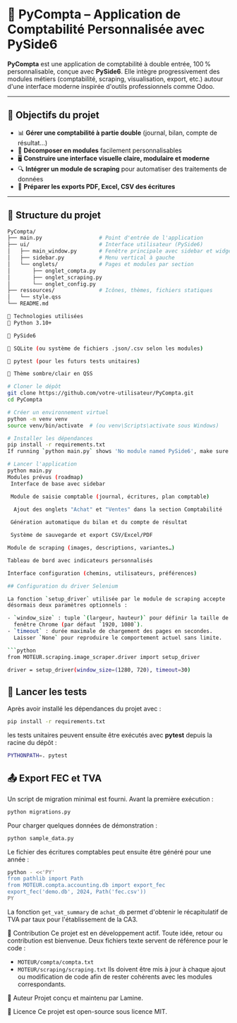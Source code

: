 # 🧾 PyCompta – Application de Comptabilité Personnalisée avec PySide6

**PyCompta** est une application de comptabilité à double entrée, 100 % personnalisable, conçue avec **PySide6**. Elle intègre progressivement des modules métiers (comptabilité, scraping, visualisation, export, etc.) autour d'une interface moderne inspirée d'outils professionnels comme Odoo.

---

## 🚀 Objectifs du projet

- 📊 **Gérer une comptabilité à partie double** (journal, bilan, compte de résultat…)
- 🧩 **Décomposer en modules** facilement personnalisables
- 🖥️ **Construire une interface visuelle claire, modulaire et moderne**
- 🔍 **Intégrer un module de scraping** pour automatiser des traitements de données
- 📁 **Préparer les exports PDF, Excel, CSV des écritures**

---

## 📐 Structure du projet

```bash
PyCompta/
├── main.py                  # Point d'entrée de l'application
├── ui/                      # Interface utilisateur (PySide6)
│   ├── main_window.py       # Fenêtre principale avec sidebar et widgets
│   ├── sidebar.py           # Menu vertical à gauche
│   └── onglets/             # Pages et modules par section
│       ├── onglet_compta.py
│       ├── onglet_scraping.py
│       └── onglet_config.py
├── ressources/              # Icônes, thèmes, fichiers statiques
│   └── style.qss
└── README.md

🧱 Technologies utilisées
🐍 Python 3.10+

💠 PySide6

📁 SQLite (ou système de fichiers .json/.csv selon les modules)

🧪 pytest (pour les futurs tests unitaires)

💅 Thème sombre/clair en QSS

# Cloner le dépôt
git clone https://github.com/votre-utilisateur/PyCompta.git
cd PyCompta

# Créer un environnement virtuel
python -m venv venv
source venv/bin/activate  # (ou venv\Scripts\activate sous Windows)

# Installer les dépendances
pip install -r requirements.txt
If running `python main.py` shows 'No module named PySide6', make sure you executed `pip install -r requirements.txt`.

# Lancer l'application
python main.py
Modules prévus (roadmap)
 Interface de base avec sidebar

 Module de saisie comptable (journal, écritures, plan comptable)
 
  Ajout des onglets "Achat" et "Ventes" dans la section Comptabilité

 Génération automatique du bilan et du compte de résultat

 Système de sauvegarde et export CSV/Excel/PDF

Module de scraping (images, descriptions, variantes…)

Tableau de bord avec indicateurs personnalisés

Interface configuration (chemins, utilisateurs, préférences)

## Configuration du driver Selenium

La fonction `setup_driver` utilisée par le module de scraping accepte
désormais deux paramètres optionnels :

- `window_size` : tuple `(largeur, hauteur)` pour définir la taille de la
  fenêtre Chrome (par défaut `1920, 1080`).
- `timeout` : durée maximale de chargement des pages en secondes.
  Laisser `None` pour reproduire le comportement actuel sans limite.

```python
from MOTEUR.scraping.image_scraper.driver import setup_driver

driver = setup_driver(window_size=(1280, 720), timeout=30)
```

## 🧪 Lancer les tests

Après avoir installé les dépendances du projet avec :

```bash
pip install -r requirements.txt
```

les tests unitaires peuvent ensuite être exécutés avec **pytest** depuis la racine du dépôt :

```bash
PYTHONPATH=. pytest
```

## 📤 Export FEC et TVA

Un script de migration minimal est fourni. Avant la première exécution :

```bash
python migrations.py
```

Pour charger quelques données de démonstration :

```bash
python sample_data.py
```

Le fichier des écritures comptables peut ensuite être généré pour une année :

```bash
python - <<'PY'
from pathlib import Path
from MOTEUR.compta.accounting.db import export_fec
export_fec('demo.db', 2024, Path('fec.csv'))
PY
```

La fonction `get_vat_summary` de `achat_db` permet d'obtenir le récapitulatif de TVA par taux pour l'établissement de la CA3.

🔧 Contribution
Ce projet est en développement actif. Toute idée, retour ou contribution est bienvenue.
Deux fichiers texte servent de référence pour le code :
- `MOTEUR/compta/compta.txt`
- `MOTEUR/scraping/scraping.txt`
Ils doivent être mis à jour à chaque ajout ou modification de code afin de rester cohérents avec les modules correspondants.

🧠 Auteur
Projet conçu et maintenu par Lamine.

📄 Licence
Ce projet est open-source sous licence MIT.
